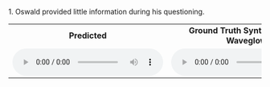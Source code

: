 <p class="text">1. Oswald provided little information during his questioning.</p>
<table>
  <tbody>
    <tr>
      <td style="text-align: center"><b>Predicted</b></td>
      <td style="text-align: center"><b>Ground Truth Synthesized by Waveglow</b></td>
      <td style="text-align: center"><b>Ground Truth</b></td>
    </tr>
    <tr>
      <td style="text-align: center"><audio src="audio.mp3" controls="" preload=""></audio></td>
      <td style="text-align: center"><audio src="audio.mp3" controls="" preload=""></audio></td>
      <td style="text-align: center"><audio src="audio.mp3" controls="" preload=""></audio></td>
    </tr>
  </tbody>
</table>


